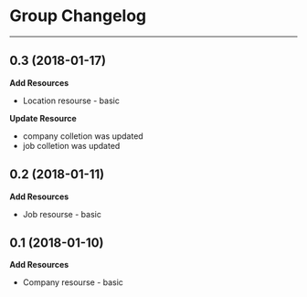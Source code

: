 # Group Changelog
---

## 0.3 (2018-01-17)
**Add Resources**
- Location resourse - basic

**Update Resource**
- company colletion was updated
- job colletion was updated


## 0.2 (2018-01-11)
**Add Resources**
- Job resourse - basic


## 0.1 (2018-01-10)
**Add Resources**
- Company resourse - basic